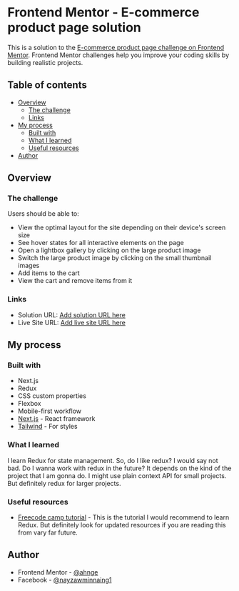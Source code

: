 # Frontend Mentor - E-commerce product page solution

This is a solution to the [E-commerce product page challenge on Frontend Mentor](https://www.frontendmentor.io/challenges/ecommerce-product-page-UPsZ9MJp6). Frontend Mentor challenges help you improve your coding skills by building realistic projects.

## Table of contents

- [Overview](#overview)
  - [The challenge](#the-challenge)
  - [Links](#links)
- [My process](#my-process)
  - [Built with](#built-with)
  - [What I learned](#what-i-learned)
  - [Useful resources](#useful-resources)
- [Author](#author)

## Overview

### The challenge

Users should be able to:

- View the optimal layout for the site depending on their device's screen size
- See hover states for all interactive elements on the page
- Open a lightbox gallery by clicking on the large product image
- Switch the large product image by clicking on the small thumbnail images
- Add items to the cart
- View the cart and remove items from it

### Links

- Solution URL: [Add solution URL here](https://your-solution-url.com)
- Live Site URL: [Add live site URL here](https://your-live-site-url.com)

## My process

### Built with

- Next.js
- Redux
- CSS custom properties
- Flexbox
- Mobile-first workflow
- [Next.js](https://nextjs.org/) - React framework
- [Tailwind](https://tailwindcss.com/) - For styles

### What I learned

I learn Redux for state management. So, do I like redux? I would say not bad. Do I wanna work with redux in the future? It depends on the kind of the project that I am gonna do. I might use plain context API for small projects. But definitely redux for larger projects.

### Useful resources

- [Freecode camp tutorial](https://youtu.be/zrs7u6bdbUw) - This is the tutorial I would recommend to learn Redux. But definitely look for updated resources if you are reading this from vary far future.

## Author

- Frontend Mentor - [@ahnge](https://www.frontendmentor.io/profile/ahnge)
- Facebook - [@nayzawminnaing1](https://www.facebook.com/nayzawminnaing1/)
